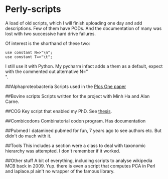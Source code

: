 # Perly-scripts
A load of old scripts, which I will finish uploading one day and add descriptions.
Few of them have PODs. And the documentation of many was lost with two successive hard drive failures.

Of interest is the shorthand of these two:
```
use constant N=>"\n";
use constant T=>"\t";
```

I still use it with Python. My pycharm infact adds a them as a default, expect with the commented out alternative N="<br/>".

##Alphaproteobacteria
Scripts used in the [Plos One paper](dx.doi.org/10.1371/journal.pone.0083383)

##Bovine scripts
Scripts written for the project with Minh Ha and Alan Carne.

##COG
Key script that enabled my PhD. See [thesis](https://ourarchive.otago.ac.nz/handle/10523/4911).

##Combicodons
Combinatorial codon program. Has documentation

##Pubmed
I datamined pubmed for fun, 7 years ago to see authors etc. But didn't do much with it.

##Tools
This includes a section were a class to deal with taxonomic hierarchy was attempted.
I don't remember if it worked.

##Other stuff
A bit of everything, including scripts to analyse wikipedia MCB back in 2009. Yup. there is even a script that computes PCA in Perl and laplace.pl ain't no wrapper of the famous library.